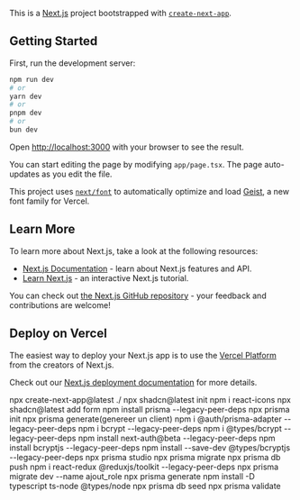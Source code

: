 This is a [Next.js](https://nextjs.org) project bootstrapped with [`create-next-app`](https://nextjs.org/docs/app/api-reference/cli/create-next-app).

## Getting Started

First, run the development server:

```bash
npm run dev
# or
yarn dev
# or
pnpm dev
# or
bun dev
```

Open [http://localhost:3000](http://localhost:3000) with your browser to see the result.

You can start editing the page by modifying `app/page.tsx`. The page auto-updates as you edit the file.

This project uses [`next/font`](https://nextjs.org/docs/app/building-your-application/optimizing/fonts) to automatically optimize and load [Geist](https://vercel.com/font), a new font family for Vercel.

## Learn More

To learn more about Next.js, take a look at the following resources:

- [Next.js Documentation](https://nextjs.org/docs) - learn about Next.js features and API.
- [Learn Next.js](https://nextjs.org/learn) - an interactive Next.js tutorial.

You can check out [the Next.js GitHub repository](https://github.com/vercel/next.js) - your feedback and contributions are welcome!

## Deploy on Vercel

The easiest way to deploy your Next.js app is to use the [Vercel Platform](https://vercel.com/new?utm_medium=default-template&filter=next.js&utm_source=create-next-app&utm_campaign=create-next-app-readme) from the creators of Next.js.

Check out our [Next.js deployment documentation](https://nextjs.org/docs/app/building-your-application/deploying) for more details.

npx create-next-app@latest ./
npx shadcn@latest init
npm i react-icons
npx shadcn@latest add form
npm install prisma --legacy-peer-deps
npx prisma init
npx prisma generate(genereer un client)
npm i @auth/prisma-adapter --legacy-peer-deps
npm i bcrypt --legacy-peer-deps
npm i @types/bcrypt --legacy-peer-deps 
npm install next-auth@beta --legacy-peer-deps
npm install bcryptjs --legacy-peer-deps
npm install --save-dev @types/bcryptjs --legacy-peer-deps
npx prisma studio
npx prisma migrate 
npx prisma db push
npm i react-redux @reduxjs/toolkit --legacy-peer-deps
npx prisma migrate dev --name ajout_role
npx prisma generate
npm install -D typescript ts-node @types/node
npx prisma db seed
npx prisma validate

